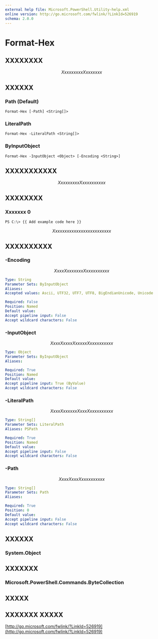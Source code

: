 ```yaml
---
external help file: Microsoft.PowerShell.Utility-help.xml
online version: http://go.microsoft.com/fwlink/?LinkId=526919
schema: 2.0.0
---
```


# Format-Hex
## XXXXXXXX
$$Xxxx xx xxx Xxxxxxxx$$

## XXXXXX

### Path (Default)
```
Format-Hex [-Path] <String[]>
```

### LiteralPath
```
Format-Hex -LiteralPath <String[]>
```

### ByInputObject
```
Format-Hex -InputObject <Object> [-Encoding <String>]
```

## XXXXXXXXXXX
$$Xxxx xx xxx Xxxxxxxxxxx$$

## XXXXXXXX

### Xxxxxxx 0
```
PS C:\> {{ Add example code here }}
```

$$ Xxx xxxxxxx xxxxxxxxxxx xxxx $$

## XXXXXXXXXX

### -Encoding
$$Xxxx Xxxxxxxx Xxxxxxxxxxx$$

```yaml
Type: String
Parameter Sets: ByInputObject
Aliases: 
Accepted values: Ascii, UTF32, UTF7, UTF8, BigEndianUnicode, Unicode

Required: False
Position: Named
Default value: 
Accept pipeline input: False
Accept wildcard characters: False
```

### -InputObject
$$Xxxx XxxxxXxxxxx Xxxxxxxxxxx$$

```yaml
Type: Object
Parameter Sets: ByInputObject
Aliases: 

Required: True
Position: Named
Default value: 
Accept pipeline input: True (ByValue)
Accept wildcard characters: False
```

### -LiteralPath
$$Xxxx XxxxxxxXxxx Xxxxxxxxxxx$$

```yaml
Type: String[]
Parameter Sets: LiteralPath
Aliases: PSPath

Required: True
Position: Named
Default value: 
Accept pipeline input: False
Accept wildcard characters: False
```

### -Path
$$Xxxx Xxxx Xxxxxxxxxxx$$

```yaml
Type: String[]
Parameter Sets: Path
Aliases: 

Required: True
Position: 0
Default value: 
Accept pipeline input: False
Accept wildcard characters: False
```

## XXXXXX

### System.Object


## XXXXXXX

### Microsoft.PowerShell.Commands.ByteCollection


## XXXXX

## XXXXXXX XXXXX

[http://go.microsoft.com/fwlink/?LinkId=526919](http://go.microsoft.com/fwlink/?LinkId=526919)

